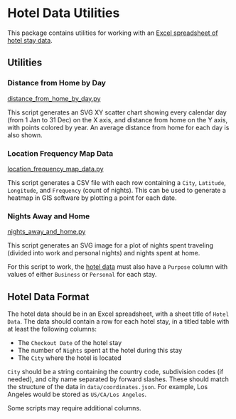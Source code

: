 # Hotel Data Utilities

This package contains utilities for working with an [Excel spreadsheet of hotel stay data](#hotel-data-format).

## Utilities

### Distance from Home by Day

[distance_from_home_by_day.py](distance_from_home_by_day.py)

This script generates an SVG XY scatter chart showing every calendar day (from 1 Jan to 31 Dec) on the X axis, and distance from home on the Y axis, with points colored by year. An average distance from home for each day is also shown.

### Location Frequency Map Data

[location_frequency_map_data.py](location_frequency_map_data.py)

This script generates a CSV file with each row containing a `City`, `Latitude`, `Longitude`, and `Frequency` (count of nights). This can be used to generate a heatmap in GIS software by plotting a point for each date.

### Nights Away and Home

[nights_away_and_home.py](nights_away_and_home.py)

This script generates an SVG image for a plot of nights spent traveling (divided into work and personal nights) and nights spent at home.

For this script to work, the [hotel data](#hotel-data-format) must also have a `Purpose` column with values of either `Business` or `Personal` for each stay.

## Hotel Data Format

The hotel data should be in an Excel spreadsheet, with a sheet title of `Hotel Data`. The data should contain a row for each hotel stay, in a titled table with at least the following columns:

* The `Checkout Date` of the hotel stay
* The number of `Nights` spent at the hotel during this stay
* The `City` where the hotel is located

`City` should be a string containing the country code, subdivision codes (if needed), and city name separated by forward slashes. These should match the structure of the data in `data/coordinates.json`. For example, Los Angeles would be stored as `US/CA/Los Angeles`.

Some scripts may require additional columns.